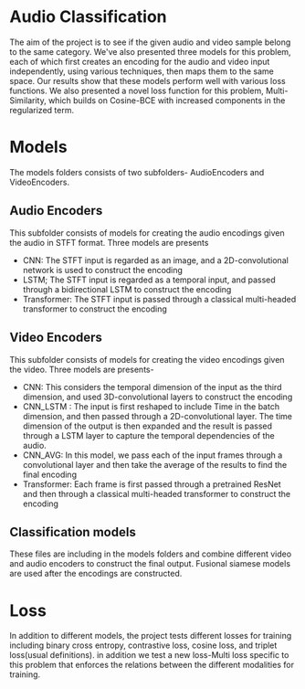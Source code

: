 # Audio Classification

The aim of the project is to see if the given audio and video sample belong to the same category. We've also presented three models for this problem, each of which first creates an encoding for the audio and video input independently, using various techniques, then maps them to the same space. Our results show that these models perform well with various loss functions. We also presented a novel loss function for this problem, Multi-Similarity, which builds on Cosine-BCE with increased components in the regularized term.

# Models
The models folders consists of two subfolders- AudioEncoders and VideoEncoders. 

## Audio Encoders
This subfolder consists of models for creating the audio encodings given the audio in STFT format. Three models are presents
* CNN: The STFT input is regarded as an image, and a 2D-convolutional network is used to construct the encoding
* LSTM; The STFT input is regarded as a temporal input, and passed through a bidirectional LSTM to construct the encoding
* Transformer: The STFT input is passed through a classical multi-headed transformer to construct the encoding

## Video Encoders
This subfolder consists of models for creating the video encodings given the video. Three models are presents- 
* CNN: This considers the temporal dimension of the input as the third dimension, and used 3D-convolutional layers to construct the encoding
* CNN_LSTM : The input is first reshaped to include Time in the batch dimension, and then passed through a 2D-convolutional layer. The time dimension of the output is then expanded and the result is passed through a LSTM layer to capture the temporal dependencies of the audio. 
* CNN_AVG: In this model, we pass each of the input frames through a convolutional layer and then take the average of the results to find the final encoding
* Transformer: Each frame is first passed through a pretrained ResNet and then through a classical multi-headed transformer to construct the encoding

## Classification models
These files are including in the models folders and combine different video and audio encoders to construct the final output. Fusional siamese models are used after the encodings are constructed. 

# Loss
In addition to different models, the project tests different losses for training including binary cross entropy, contrastive loss, cosine loss, and triplet loss(usual definitions). in addition we test a new loss-Multi loss specific to this problem that enforces the relations between the different modalities for training. 



